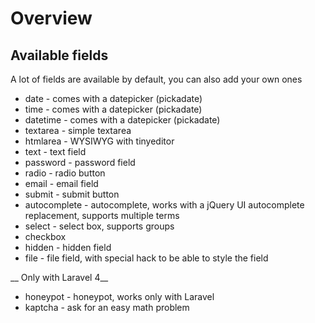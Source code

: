 # Overview

## Available fields

A lot of fields are available by default, you can also add your own ones

- date - comes with a datepicker (pickadate)
- time - comes with a datepicker (pickadate)
- datetime - comes with a datepicker (pickadate)
- textarea - simple textarea
- htmlarea - WYSIWYG with tinyeditor
- text - text field
- password - password field
- radio - radio button
- email - email field
- submit - submit button
- autocomplete - autocomplete, works with a jQuery UI autocomplete replacement, supports multiple terms
- select - select box, supports groups
- checkbox
- hidden - hidden field
- file - file field, with special hack to be able to style the field

__ Only with Laravel 4__

- honeypot - honeypot, works only with Laravel
- kaptcha - ask for an easy math problem
